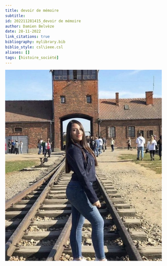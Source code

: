```yaml
---
title: devoir de mémoire
subtitle:
id: 202211281415_devoir de mémoire
author: Damien Belvèze
date: 28-11-2022
link_citations: true
bibliography: mylibrary.bib
biblio_style: csl\ieee.csl
aliases: []
tags: [histoire_société]
---
```


![](images/auschwitz_pose.jpg)





